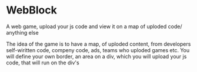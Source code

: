 # WebBlock
 A web game, upload your js code and view it on a map of uploded code/ anything else
 
The idea of the game is to have a map, of uploded content, from developers self-wiritten code, compeny code, ads, teams who uploded games etc.
You will define your own border, an area on a div, which you will upload your js code, that will run on the div's <script> tag.
A website with a huge map you can scroll and view through with uploded and working content/code
  
* I do not want the files to be permenently saved, thus i do not want to have a data base. I am currently using the local-storage on chrome, to store the 
  div's location on the webpage, id, and it's <script> tag id
  this is because i dont want to make an account system, i want this to be more of a 'free' website
  
can be a very cool concept - but i am missing out on some code:
 
  - file upload system, where you can save your uploded file code somewhere
  - php knowladge
  - code securiry
  

you can download the code and see the idea on itself, the code does not include that much but for me it was a start
  will gladly take ideas, code, suggestions and offers
  
# Download

download the package and extract it, open it in VSC and run it in Live Server

if the code shows some errors, add the following lines to the main.js file( in the first - 9th row) -
-------
excBlockContainer = [{}];
 
window.localStorage.setItem('block', JSON.stringify(excBlockContainer));
-------

  
  Thanks!
